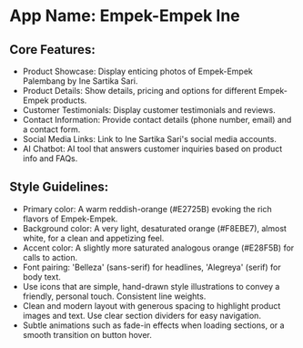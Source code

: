 # **App Name**: Empek-Empek Ine

## Core Features:

- Product Showcase: Display enticing photos of Empek-Empek Palembang by Ine Sartika Sari.
- Product Details: Show details, pricing and options for different Empek-Empek products.
- Customer Testimonials: Display customer testimonials and reviews.
- Contact Information: Provide contact details (phone number, email) and a contact form.
- Social Media Links: Link to Ine Sartika Sari's social media accounts.
- AI Chatbot: AI tool that answers customer inquiries based on product info and FAQs.

## Style Guidelines:

- Primary color: A warm reddish-orange (#E2725B) evoking the rich flavors of Empek-Empek.
- Background color: A very light, desaturated orange (#F8EBE7), almost white, for a clean and appetizing feel.
- Accent color: A slightly more saturated analogous orange (#E28F5B) for calls to action.
- Font pairing: 'Belleza' (sans-serif) for headlines, 'Alegreya' (serif) for body text.
- Use icons that are simple, hand-drawn style illustrations to convey a friendly, personal touch. Consistent line weights.
- Clean and modern layout with generous spacing to highlight product images and text. Use clear section dividers for easy navigation.
- Subtle animations such as fade-in effects when loading sections, or a smooth transition on button hover.